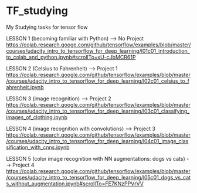 # TF_studying
My Studying tasks for tensor flow

LESSON 1 (becoming familiar with Python) --> No Project 
https://colab.research.googe.com/github/tensorflow/examples/blob/master/courses/udacity_intro_to_tensorflow_for_deep_learning/l01c01_introduction_to_colab_and_python.ipynb#scrollTo=xU-cJbMCR61P

LESSON 2 (Celsius to Fahrenheit) --> Project 1
https://colab.research.google.com/github/tensorflow/examples/blob/master/courses/udacity_intro_to_tensorflow_for_deep_learning/l02c01_celsius_to_fahrenheit.ipynb

LESSON 3 (image recognition) --> Project 2
https://colab.research.google.com/github/tensorflow/examples/blob/master/courses/udacity_intro_to_tensorflow_for_deep_learning/l03c01_classifying_images_of_clothing.ipynb

LESSON 4 (image recognition with convolutions) --> Project 3 
https://colab.research.google.com/github/tensorflow/examples/blob/master/courses/udacity_intro_to_tensorflow_for_deep_learning/l04c01_image_classification_with_cnns.ipynb

LESSON 5 (color image recognition with NN augmentations: dogs vs cats) --> Project 4 
https://colab.research.google.com/github/tensorflow/examples/blob/master/courses/udacity_intro_to_tensorflow_for_deep_learning/l05c01_dogs_vs_cats_without_augmentation.ipynb#scrollTo=FE7KNzPPVrVV
